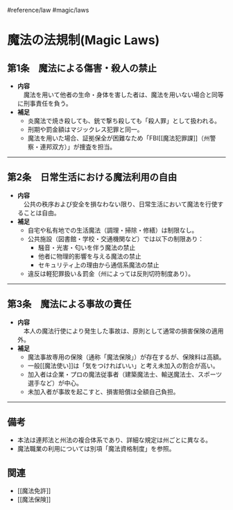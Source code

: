 #reference/law #magic/laws 
# 魔法の法規制(Magic Laws)

## 第1条　魔法による傷害・殺人の禁止
- **内容**  
　魔法を用いて他者の生命・身体を害した者は、魔法を用いない場合と同等に刑事責任を負う。
- **補足**  
	- 炎魔法で焼き殺しても、銃で撃ち殺しても「殺人罪」として扱われる。  
	- 刑期や罰金額はマジックレス犯罪と同一。  
	- 魔法を用いた場合、証拠保全が困難なため「FBI[[魔法犯罪課]]（州警察・連邦双方）」が捜査を担当。

---

## 第2条　日常生活における魔法利用の自由
- **内容**  
　公共の秩序および安全を損なわない限り、日常生活において魔法を行使することは自由。
- **補足**  
	- 自宅や私有地での生活魔法（調理・掃除・修繕）は制限なし。  
	- 公共施設（図書館・学校・交通機関など）では以下の制限あり：
		- 騒音・光害・匂いを伴う魔法の禁止  
		- 他者に物理的影響を与える魔法の禁止  
		- セキュリティ上の理由から通信系魔法の禁止  
	- 違反は軽犯罪扱い＆罰金（州によっては反則切符制度あり）。

---

## 第3条　魔法による事故の責任
- **内容**  
　本人の魔法行使により発生した事故は、原則として通常の損害保険の適用外。
- **補足**  
	- 魔法事故専用の保険（通称「魔法保険」）が存在するが、保険料は高額。  
	- 一般[[魔法使い]]は「気をつければいい」と考え未加入の割合が高い。  
	- 加入者は企業・プロの魔法従事者（建築魔法士、輸送魔法士、スポーツ選手など）が中心。  
	- 未加入者が事故を起こすと、損害賠償は全額自己負担。

---

## 備考
- 本法は連邦法と州法の複合体系であり、詳細な規定は州ごとに異なる。
- 魔法職業の利用については別項「魔法資格制度」を参照。

## 関連
- [[魔法免許]]
- [[魔法保険]]
